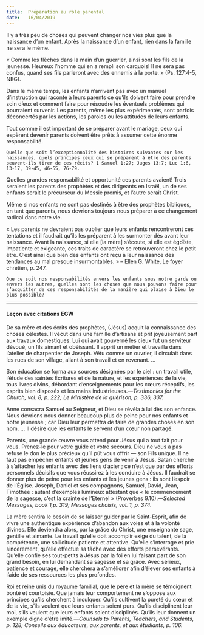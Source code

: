 ```yaml
---
title:  Préparation au rôle parental
date:   16/04/2019
---
```


Il y a très peu de choses qui peuvent changer nos vies plus que la naissance d’un enfant. Après la naissance d’un enfant, rien dans la famille ne sera le même.

« Comme les flèches dans la main d’un guerrier, ainsi sont les fils de la jeunesse. Heureux l’homme qui en a rempli son carquois! Il ne sera pas confus, quand ses fils parleront avec des ennemis à la porte. » (Ps. 127:4-5, NEG).

Dans le même temps, les enfants n’arrivent pas avec un manuel d’instruction qui raconte à leurs parents ce qu’ils doivent faire pour prendre soin d’eux et comment faire pour résoudre les éventuels problèmes qui pourraient survenir. Les parents, même les plus expérimentés, sont parfois déconcertés par les actions, les paroles ou les attitudes de leurs enfants.

Tout comme il est important de se préparer avant le mariage, ceux qui espèrent devenir parents doivent être prêts à assumer cette énorme responsabilité.

`Quelle que soit l’exceptionnalité des histoires suivantes sur les naissances, quels principes ceux qui se préparent à être des parents peuvent-ils tirer de ces récits? 1 Samuel 1:27; Juges 13:7; Luc 1:6, 13-17, 39-45, 46-55, 76-79.`

Quelles grandes responsabilité et opportunité ces parents avaient! Trois seraient les parents des prophètes et des dirigeants en Israël, un de ses enfants serait le précurseur du Messie promis, et l’autre serait Christ.

Même si nos enfants ne sont pas destinés à être des prophètes bibliques, en tant que parents, nous devrions toujours nous préparer à ce changement radical dans notre vie.

« Les parents ne devraient pas oublier que leurs enfants rencontreront ces tentations et il faudrait qu’ils les préparent à les surmonter dès avant leur naissance. Avant la naissance, si elle [la mère] s’écoute, si elle est égoïste, impatiente et exigeante, ces traits de caractère se retrouveront chez le petit être. C’est ainsi que bien des enfants ont reçu à leur naissance des tendances au mal presque insurmontables. » – Ellen G. White, Le foyer chrétien, p. 247.

`Que ce soit nos responsabilités envers les enfants sous notre garde ou envers les autres, quelles sont les choses que nous pouvons faire pour s’acquitter de ces responsabilités de la manière qui plaise à Dieu le plus possible?`

---

#### Leçon avec citations EGW

De sa mère et des écrits des prophètes, (Jésus) acquit la connaissance des choses célestes. Il vécut dans une famille d’artisans et prit joyeusement part aux travaux domestiques. Lui qui avait gouverné les cieux fut un serviteur dévoué, un fils aimant et obéissant. Il apprit un métier et travailla dans l’atelier de charpentier de Joseph. Vêtu comme un ouvrier, il circulait dans les rues de son village, allant à son travail et en revenant. …

Son éducation se forma aux sources désignées par le ciel : un travail utile, l’étude des saintes Écritures et de la nature, et les expériences de la vie, tous livres divins, débordant d’enseignements pour les cœurs réceptifs, les esprits bien disposés et les mains industrieuses.—_Testimonies for the Church, vol. 8, p. 222; Le Ministère de la guérison, p. 336, 337._

Anne consacra Samuel au Seigneur, et Dieu se révéla à lui dès son enfance. Nous devrions nous donner beaucoup plus de peine pour nos enfants et notre jeunesse ; car Dieu leur permettra de faire de grandes choses en son nom. … Il désire que les enfants le servent d’un cœur non partagé.

Parents, une grande œuvre vous attend pour Jésus qui a tout fait pour vous. Prenez-le pour votre guide et votre secours. Dieu ne vous a pas refusé le don le plus précieux qu’il pût vous offrir — son Fils unique. Il ne faut pas empêcher enfants et jeunes gens de venir à Jésus. Satan cherche à s’attacher les enfants avec des liens d’acier ; ce n’est que par des efforts personnels décisifs que vous réussirez à les conduire à Jésus. Il faudrait se donner plus de peine pour les enfants et les jeunes gens : ils sont l’espoir de l’Église. Joseph, Daniel et ses compagnons, Samuel, David, Jean, Timothée : autant d’exemples lumineux attestant que « le commencement de la sagesse, c’est la crainte de l’Éternel » (Proverbes 9.10).—_Selected Messages, book 1,p. 319; Messages choisis, vol. 1, p. 374._

La mère sentira le besoin de se laisser guider par le Saint-Esprit, afin de vivre une authentique expérience d’abandon aux voies et à la volonté divines. Elle deviendra alors, par la grâce du Christ, une enseignante sage, gentille et aimante. Le travail qu’elle doit accomplir exige du talent, de la compétence, une sollicitude patiente et attentive. Qu’elle s’interroge et prie sincèrement, qu’elle effectue sa tâche avec des efforts persévérants. Qu’elle confie ses tout-petits à Jésus par la foi en lui faisant part de son grand besoin, en lui demandant sa sagesse et sa grâce. Avec sérieux, patience et courage, elle cherchera à s’améliorer afin d’élever ses enfants à l’aide de ses ressources les plus profondes.

Roi et reine unis du royaume familial, que le père et la mère se témoignent bonté et courtoisie. Que jamais leur comportement ne s’oppose aux principes qu’ils cherchent à inculquer. Qu’ils cultivent la pureté du cœur et de la vie, s’ils veulent que leurs enfants soient purs. Qu’ils disciplinent leur moi, s’ils veulent que leurs enfants soient disciplinés. Qu’ils leur donnent un exemple digne d’être imité.—_Counsels to Parents, Teachers, and Students, p. 128; Conseils aux éducateurs, aux parents, et aux étudiants, p. 106._